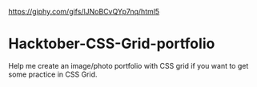 
https://giphy.com/gifs/lJNoBCvQYp7nq/html5

# Hacktober-CSS-Grid-portfolio
Help me create an image/photo portfolio with CSS grid if you want to get some practice in CSS Grid.
